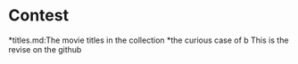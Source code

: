 # Contest

*titles.md:The movie titles in the collection
*the curious case of b
This is the revise on the github
